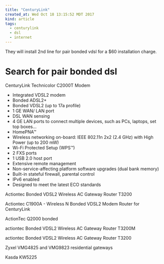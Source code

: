 ```yaml
---
title: "CenturyLink"
created_at: Wed Oct 18 13:15:52 MDT 2017
kind: article
tags:
  - centurylink
  - dsl
  - internet
---
```


They will install 2nd line
for pair bonded vdsl for a $60 installation charge.

<h1>Search for pair bonded dsl</h1>

CenturyLink Technicolor C2000T Modem

<ul>
  <li>Integrated VDSL2 modem</li>
  <li>Bonded ADSL2+</li>
  <li>Bonded VDSL2 (up to 17a profile)</li>
  <li>1 GE WAN/ LAN port</li>
  <li>DSL WAN sensing</li>
  <li>4 GE LAN ports to connect multiple devices, such as PCs, laptops, set top boxes...</li>
  <li>HomePNA™</li>
  <li>Wireless networking on-board: IEEE 802.11n 2x2 (2.4 GHz)     with High Power (up to 200 mW)</li>
  <li>Wi-Fi Protected Setup (WPS™)</li>
  <li>2 FXS ports</li>
  <li>1 USB 2.0 host port</li>
  <li>Extensive remote management</li>
  <li>Non-service-affecting platform software upgrades (dual bank memory)</li>
  <li>Built-in stateful firewall, parental control</li>
  <li>IPv6 enabled</li>
  <li>Designed to meet the latest ECO standards</li>
</ul>



Actiontec Bonded VDSL2 Wireless AC Gateway Router T3200

Actiontec C1900A - Wireless N Bonded VDSL2 Modem Router for CenturyLink

ActionTec Q2000 bonded

actiontec Bonded VDSL2 Wireless AC Gateway Router T3200M

actiontec Bonded VDSL2 Wireless AC Gateway Router T3200


Zyxel VMG4825 and VMG9823 residential gateways

Kasda KW5225

<!--
html boilerplate
<a href="" target="_blank"></a>
<a name=""></a>
<img src="" width="400px">
<ul>
  <li></li>
</ul>
<pre>
</pre>
<p style="margin-bottom: 2em;"></p>
<hr style="border: 0; height: 3px; background: #333; background-image: linear-gradient(to right, #ccc, #333, #ccc);">
<pre><code>
</code></pre>
<math xmlns='http://www.w3.org/1998/Math/MathML' display='block'>
</math>
-->
